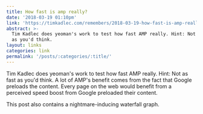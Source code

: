 ```yaml
---
title: How fast is amp really?
date: '2018-03-19 01:10pm'
link: 'https://timkadlec.com/remembers/2018-03-19-how-fast-is-amp-really/'
abstract: >-
  Tim Kadlec does yeoman's work to test how fast AMP really. Hint: Not as fast
  as you'd think.
layout: links
categories: link
permalink: '/posts/:categories/:title/'
---
```

Tim Kadlec does yeoman's work to test how fast AMP really. Hint: Not as fast as you'd think. A lot of AMP's benefit comes from the fact that Google preloads the content. Every page on the web would benefit from a perceived speed boost from Google preloaded their content.

This post also contains a nightmare-inducing waterfall graph. 
